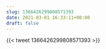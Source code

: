 ```yaml
---
slug: 1366426299808571393
date: 2021-03-01 16:33:11+00:00
draft: false
---
```


{{< tweet 1366426299808571393 >}}
